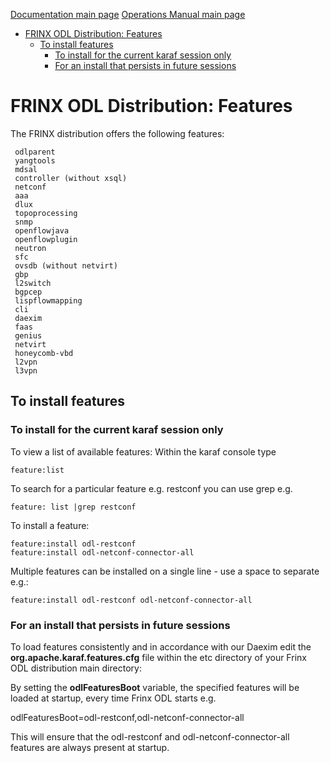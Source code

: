 [Documentation main page](https://frinxio.github.io/Frinx-docs/)
[Operations Manual main page](https://frinxio.github.io/Frinx-docs/FRINX_ODL_Distribution/Boron/operations_manual.html)

<!-- TOC -->

- [FRINX ODL Distribution: Features](#frinx-odl-distribution-features)
    - [To install features](#to-install-features)
        - [To install for the current karaf session only](#to-install-for-the-current-karaf-session-only)
        - [For an install that persists in future sessions](#for-an-install-that-persists-in-future-sessions)

<!-- /TOC -->

# FRINX ODL Distribution: Features

The FRINX distribution offers the following features:

     odlparent
     yangtools
     mdsal
     controller (without xsql)
     netconf
     aaa
     dlux
     topoprocessing
     snmp
     openflowjava
     openflowplugin
     neutron
     sfc
     ovsdb (without netvirt)
     gbp
     l2switch
     bgpcep
     lispflowmapping
     cli
     daexim
     faas    
     genius
     netvirt
     honeycomb-vbd
     l2vpn
     l3vpn

## To install features
### To install for the current karaf session only
To view a list of available features: Within the karaf console type

    feature:list

To search for a particular feature e.g. restconf you can use grep e.g.

    feature: list |grep restconf

To install a feature:

    feature:install odl-restconf
    feature:install odl-netconf-connector-all

Multiple features can be installed on a single line - use a space to separate e.g.:

    feature:install odl-restconf odl-netconf-connector-all

### For an install that persists in future sessions
To load features consistently and in accordance with our Daexim edit the **org.apache.karaf.features.cfg** file within the etc directory of your Frinx ODL distribution main directory:

By setting the **odlFeaturesBoot** variable, the specified features will be loaded at startup, every time Frinx ODL starts e.g.

odlFeaturesBoot=odl-restconf,odl-netconf-connector-all

This will ensure that the odl-restconf and odl-netconf-connector-all features are always present at startup.
